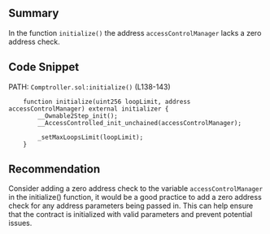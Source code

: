 ## Summary
In the function `initialize()` the address `accessControlManager` lacks a zero address check.

## Code Snippet
PATH: `Comptroller.sol:initialize()` (L138-143)

```
    function initialize(uint256 loopLimit, address accessControlManager) external initializer {
        __Ownable2Step_init();
        __AccessControlled_init_unchained(accessControlManager);

        _setMaxLoopsLimit(loopLimit);
    }
```

## Recommendation
Consider adding a zero address check to the variable `accessControlManager` in the initialize() function, it would be a good practice to add a zero address check for any address parameters being passed in. This can help ensure that the contract is initialized with valid parameters and prevent potential issues.